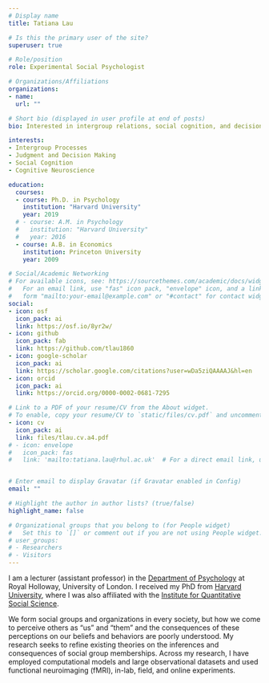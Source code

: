 ```yaml
---
# Display name
title: Tatiana Lau

# Is this the primary user of the site?
superuser: true

# Role/position
role: Experimental Social Psychologist

# Organizations/Affiliations
organizations:
- name: 
  url: ""

# Short bio (displayed in user profile at end of posts)
bio: Interested in intergroup relations, social cognition, and decision-making

interests:
- Intergroup Processes
- Judgment and Decision Making
- Social Cognition
- Cognitive Neuroscience

education:
  courses:
  - course: Ph.D. in Psychology
    institution: "Harvard University"
    year: 2019
  # - course: A.M. in Psychology
  #   institution: "Harvard University"
  #   year: 2016
  - course: A.B. in Economics
    institution: Princeton University
    year: 2009

# Social/Academic Networking
# For available icons, see: https://sourcethemes.com/academic/docs/widgets/#icons
#   For an email link, use "fas" icon pack, "envelope" icon, and a link in the
#   form "mailto:your-email@example.com" or "#contact" for contact widget.
social:
- icon: osf
  icon_pack: ai
  link: https://osf.io/8yr2w/
- icon: github
  icon_pack: fab
  link: https://github.com/tlau1860
- icon: google-scholar
  icon_pack: ai
  link: https://scholar.google.com/citations?user=wDa5ziQAAAAJ&hl=en
- icon: orcid
  icon_pack: ai
  link: https://orcid.org/0000-0002-0681-7295

# Link to a PDF of your resume/CV from the About widget.
# To enable, copy your resume/CV to `static/files/cv.pdf` and uncomment the lines below.  
- icon: cv
  icon_pack: ai
  link: files/tlau.cv.a4.pdf
# - icon: envelope
#   icon_pack: fas
#   link: 'mailto:tatiana.lau@rhul.ac.uk'  # For a direct email link, use "mailto:test@example.org".


# Enter email to display Gravatar (if Gravatar enabled in Config)
email: ""

# Highlight the author in author lists? (true/false)
highlight_name: false

# Organizational groups that you belong to (for People widget)
#   Set this to `[]` or comment out if you are not using People widget.  
# user_groups:
# - Researchers
# - Visitors
---
```


I am a lecturer (assistant professor) in the [Department of Psychology](https://www.royalholloway.ac.uk/research-and-teaching/departments-and-schools/psychology/) at Royal Holloway, University of London. I received my PhD from [Harvard University](https://psychology.fas.harvard.edu/), where I was also affiliated with the [Institute for Quantitative Social Science](https://www.iq.harvard.edu/).

We form social groups and organizations in every society, but how we come to perceive others as “us” and “them” and the consequences of these perceptions on our beliefs and behaviors are poorly understood. 
My research seeks to refine existing theories on the inferences and consequences of social group memberships.
Across my research, I have employed computational models and large observational datasets and used functional neuroimaging (fMRI), in-lab, field, and online experiments.